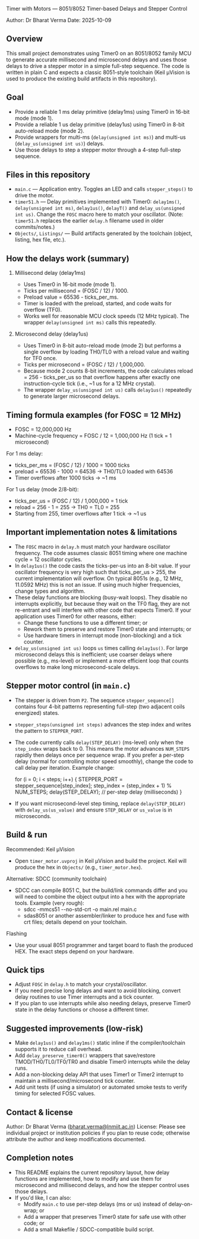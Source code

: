 Timer with Motors — 8051/8052 Timer-based Delays and Stepper Control

Author: Dr Bharat Verma
Date: 2025-10-09

Overview
--------
This small project demonstrates using Timer0 on an 8051/8052 family MCU to generate accurate millisecond and microsecond delays and uses those delays to drive a stepper motor in a simple full-step sequence. The code is written in plain C and expects a classic 8051-style toolchain (Keil µVision is used to produce the existing build artifacts in this repository).

Goal
----
- Provide a reliable 1 ms delay primitive (delay1ms) using Timer0 in 16-bit mode (mode 1).
- Provide a reliable 1 us delay primitive (delay1us) using Timer0 in 8-bit auto-reload mode (mode 2).
- Provide wrappers for multi-ms (`delay(unsigned int ms)`) and multi-us (`delay_us(unsigned int us)`) delays.
- Use those delays to step a stepper motor through a 4-step full-step sequence.

Files in this repository
------------------------
- `main.c` — Application entry. Toggles an LED and calls `stepper_steps()` to drive the motor.
 - `timer51.h` — Delay primitives implemented with Timer0: `delay1ms()`, `delay(unsigned int ms)`, `delay1us()`, `delayT()` and `delay_us(unsigned int us)`. Change the `FOSC` macro here to match your oscillator.
   (Note: `timer51.h` replaces the earlier `delay.h` filename used in older commits/notes.)
- `Objects/`, `Listings/` — Build artifacts generated by the toolchain (object, listing, hex file, etc.).

How the delays work (summary)
-----------------------------
1) Millisecond delay (delay1ms)
   - Uses Timer0 in 16-bit mode (mode 1).
   - Ticks per millisecond = (FOSC / 12) / 1000.
   - Preload value = 65536 - ticks_per_ms.
   - Timer is loaded with the preload, started, and code waits for overflow (TF0).
   - Works well for reasonable MCU clock speeds (12 MHz typical). The wrapper `delay(unsigned int ms)` calls this repeatedly.

2) Microsecond delay (delay1us)
   - Uses Timer0 in 8-bit auto-reload mode (mode 2) but performs a single overflow by loading TH0/TL0 with a reload value and waiting for TF0 once.
   - Ticks per microsecond = (FOSC / 12) / 1,000,000.
   - Because mode 2 counts 8-bit increments, the code calculates reload = 256 - ticks_per_us so that overflow happens after exactly one instruction-cycle tick (i.e., ~1 us for a 12 MHz crystal).
   - The wrapper `delay_us(unsigned int us)` calls `delay1us()` repeatedly to generate larger microsecond delays.

Timing formula examples (for FOSC = 12 MHz)
-------------------------------------------
- FOSC = 12,000,000 Hz
- Machine-cycle frequency = FOSC / 12 = 1,000,000 Hz (1 tick = 1 microsecond)

For 1 ms delay:
- ticks_per_ms = (FOSC / 12) / 1000 = 1000 ticks
- preload = 65536 - 1000 = 64536 -> TH0/TL0 loaded with 64536
- Timer overflows after 1000 ticks -> ~1 ms

For 1 us delay (mode 2/8-bit):
- ticks_per_us = (FOSC / 12) / 1,000,000 = 1 tick
- reload = 256 - 1 = 255 -> TH0 = TL0 = 255
- Starting from 255, timer overflows after 1 tick -> ~1 us

Important implementation notes & limitations
-------------------------------------------
- The `FOSC` macro in `delay.h` must match your hardware oscillator frequency. The code assumes classic 8051 timing where one machine cycle = 12 oscillator cycles.
- In `delay1us()` the code casts the ticks-per-us into an 8-bit value. If your oscillator frequency is very high such that ticks_per_us > 255, the current implementation will overflow. On typical 8051s (e.g., 12 MHz, 11.0592 MHz) this is not an issue. If using much higher frequencies, change types and algorithm.
- These delay functions are blocking (busy-wait loops). They disable no interrupts explicitly, but because they wait on the TF0 flag, they are not re-entrant and will interfere with other code that expects Timer0. If your application uses Timer0 for other reasons, either:
  - Change these functions to use a different timer; or
  - Rework them to preserve and restore Timer0 state and interrupts; or
  - Use hardware timers in interrupt mode (non-blocking) and a tick counter.
- `delay_us(unsigned int us)` loops `us` times calling `delay1us()`. For large microsecond delays this is inefficient; use coarser delays where possible (e.g., ms-level) or implement a more efficient loop that counts overflows to make long microsecond-scale delays.

Stepper motor control (in `main.c`)
-----------------------------------
- The stepper is driven from `P2`. The sequence `stepper_sequence[]` contains four 4-bit patterns representing full-step (two adjacent coils energized) states.
- `stepper_steps(unsigned int steps)` advances the step index and writes the pattern to `STEPPER_PORT`.
- The code currently calls `delay(STEP_DELAY)` (ms-level) only when the `step_index` wraps back to 0. This means the motor advances `NUM_STEPS` rapidly then delays once per sequence wrap. If you prefer a per-step delay (normal for controlling motor speed smoothly), change the code to call delay per iteration. Example change:

    for (i = 0; i < steps; i++) {
        STEPPER_PORT = stepper_sequence[step_index];
        step_index = (step_index + 1) % NUM_STEPS;
        delay(STEP_DELAY); // per-step delay (milliseconds)
    }

- If you want microsecond-level step timing, replace `delay(STEP_DELAY)` with `delay_us(us_value)` and ensure `STEP_DELAY` or `us_value` is in microseconds.

Build & run
-----------
Recommended: Keil µVision
- Open `timer_motor.uvproj` in Keil µVision and build the project. Keil will produce the hex in `Objects/` (e.g., `timer_motor.hex`).

Alternative: SDCC (community toolchain)
- SDCC can compile 8051 C, but the build/link commands differ and you will need to combine the object output into a hex with the appropriate tools. Example (very rough):
  - sdcc -mmcs51 --no-std-crt -o main.rel main.c
  - sdas8051 or another assembler/linker to produce hex and fuse with crt files; details depend on your toolchain.

Flashing
- Use your usual 8051 programmer and target board to flash the produced HEX. The exact steps depend on your hardware.

Quick tips
----------
- Adjust `FOSC` in `delay.h` to match your crystal/oscillator.
- If you need precise long delays and want to avoid blocking, convert delay routines to use Timer interrupts and a tick counter.
- If you plan to use interrupts while also needing delays, preserve Timer0 state in the delay functions or choose a different timer.

Suggested improvements (low-risk)
--------------------------------
- Make `delay1us()` and `delay1ms()` static inline if the compiler/toolchain supports it to reduce call overhead.
- Add `delay_preserve_timer0()` wrappers that save/restore TMOD/TH0/TL0/TF0/TR0 and disable Timer0 interrupts while the delay runs.
- Add a non-blocking delay API that uses Timer1 or Timer2 interrupt to maintain a millisecond/microsecond tick counter.
- Add unit tests (if using a simulator) or automated smoke tests to verify timing for selected FOSC values.

Contact & license
-----------------
Author: Dr Bharat Verma (bharat.verma@lnmiit.ac.in)
License: Please see individual project or institution policies if you plan to reuse code; otherwise attribute the author and keep modifications documented.

Completion notes
----------------
- This README explains the current repository layout, how delay functions are implemented, how to modify and use them for microsecond and millisecond delays, and how the stepper control uses those delays.
- If you'd like, I can also:
  - Modify `main.c` to use per-step delays (ms or us) instead of delay-on-wrap; or
  - Add a wrapper that preserves Timer0 state for safe use with other code; or
  - Add a small Makefile / SDCC-compatible build script.
